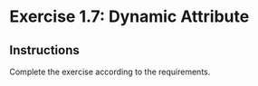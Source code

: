 # Exercise 1.7: Dynamic Attribute

## Instructions

Complete the exercise according to the requirements.
